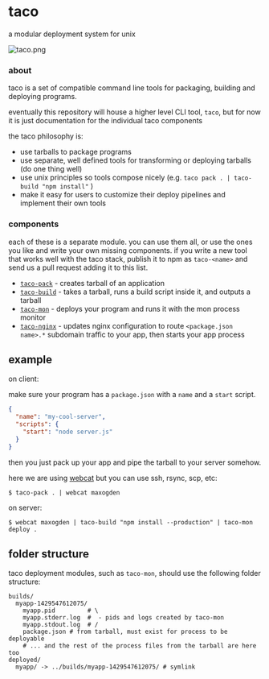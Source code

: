 # taco

a modular deployment system for unix

![taco.png](taco.png)

### about

taco is a set of compatible command line tools for packaging, building and deploying programs.

eventually this repository will house a higher level CLI tool, `taco`, but for now it is just documentation for the individual taco components

the taco philosophy is:

- use tarballs to package programs
- use separate, well defined tools for transforming or deploying tarballs (do one thing well)
- use unix principles so tools compose nicely (e.g. `taco pack . | taco-build "npm install"` )
- make it easy for users to customize their deploy pipelines and implement their own tools

### components

each of these is a separate module. you can use them all, or use the ones you like and write your own missing components. if you write a new tool that works well with the taco stack, publish it to npm as `taco-<name>` and send us a pull request adding it to this list.

- [`taco-pack`](https://npmjs.org/taco-pack) - creates tarball of an application
- [`taco-build`](https://npmjs.org/taco-build) - takes a tarball, runs a build script inside it, and outputs a tarball
- [`taco-mon`](https://npmjs.org/taco-mon) - deploys your program and runs it with the mon process monitor
- [`taco-nginx`](https://npmjs.org/taco-nginx) - updates nginx configuration to route `<package.json name>.*` subdomain traffic to your app, then starts your app process

## example

on client:

make sure your program has a `package.json` with a `name` and a `start` script.

```json
{
  "name": "my-cool-server",
  "scripts": {
    "start": "node server.js"
  }
}
```

then you just pack up your app and pipe the tarball to your server somehow.

here we are using [webcat](http://npmjs.org/webcat) but you can use ssh, rsync, scp, etc:

```
$ taco-pack . | webcat maxogden
```

on server:

```
$ webcat maxogden | taco-build "npm install --production" | taco-mon deploy .
```

## folder structure

taco deployment modules, such as `taco-mon`, should use the following folder structure:

```
builds/
  myapp-1429547612075/
    myapp.pid         # \
    myapp.stderr.log  #  - pids and logs created by taco-mon
    myapp.stdout.log  # /
    package.json # from tarball, must exist for process to be deployable
    # ... and the rest of the process files from the tarball are here too
deployed/
  myapp/ -> ../builds/myapp-1429547612075/ # symlink
```
